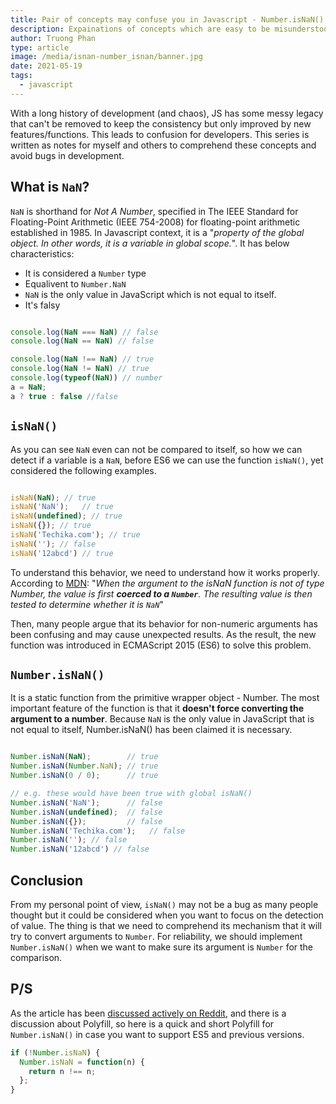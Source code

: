 ```yaml
---
title: Pair of concepts may confuse you in Javascript - Number.isNaN() and isNaN()
description: Expainations of concepts which are easy to be misunderstood in Javascript, Number.isNan() and is NaN() functions
author: Truong Phan
type: article
image: /media/isnan-number_isnan/banner.jpg
date: 2021-05-19
tags:
  - javascript
---
```

With a long history of development (and chaos), JS has some messy legacy that can't be removed to keep the consistency but only improved by new features/functions. This leads to confusion for developers. This series is written as notes for myself and others to comprehend these concepts and avoid bugs in development.

## What is `NaN`?

`NaN` is shorthand for *Not A Number*, specified in The IEEE Standard for Floating-Point Arithmetic (IEEE 754-2008) for floating-point arithmetic established in 1985. In Javascript context, it is a "*property of the global object. In other words, it is a variable in global scope.*". It has below characteristics:

* It is considered a `Number` type
* Equalivent to `Number.NaN`
* `NaN` is the only value in JavaScript which is not equal to itself.
* It's falsy

```javascript

console.log(NaN === NaN) // false
console.log(NaN == NaN) // false

console.log(NaN !== NaN) // true
console.log(NaN != NaN) // true
console.log(typeof(NaN)) // number
a = NaN;
a ? true : false //false
```

## `isNaN()`

As you can see `NaN` even can not be compared to itself, so how we can detect if a variable is a `NaN`, before ES6 we can use the function `isNaN()`, yet considered the following examples.

```javascript

isNaN(NaN); // true
isNaN('NaN');   // true
isNaN(undefined); // true
isNaN({}); // true
isNaN('Techika.com'); // true
isNaN(''); // false
isNaN('12abcd') // true
```

To understand this behavior, we need to understand how it works properly.
According to [MDN](https://developer.mozilla.org/en-US/docs/Web/JavaScript/Reference/Global_Objects/isNaN): "*When the argument to the isNaN function is not of type Number, the value is first **coerced to a `Number`**. The resulting value is then tested to determine whether it is `NaN`*"

Then, many people argue that its behavior for non-numeric arguments has been confusing and may cause unexpected results. As the result, the new function was introduced in ECMAScript 2015 (ES6) to solve this problem.

## `Number.isNaN()`

It is a static function from the primitive wrapper object - Number. The most important feature of the function is that it **doesn't force converting the argument to a number**. Because `NaN` is the only value in JavaScript that is not equal to itself, Number.isNaN() has been claimed it is necessary.

```javascript

Number.isNaN(NaN);        // true
Number.isNaN(Number.NaN); // true
Number.isNaN(0 / 0);      // true

// e.g. these would have been true with global isNaN()
Number.isNaN('NaN');      // false
Number.isNaN(undefined);  // false
Number.isNaN({});         // false
Number.isNaN('Techika.com');   // false
Number.isNaN(''); // false
Number.isNaN('12abcd') // false

```

## Conclusion

From my personal point of view, `isNaN()` may not be a bug as many people thought but it could be considered when you want to focus on the detection of value. The thing is that we need to comprehend its mechanism that it will try to convert arguments to `Number`. For reliability, we should implement `Number.isNaN()` when we want to make sure its argument is `Number` for the comparison.

## P/S

As the article has been [discussed actively on Reddit](https://www.reddit.com/r/javascript/comments/nhgy7g/pair_of_concepts_may_confuse_you_in_javascript/), and there is a discussion about Polyfill, so here is a quick and short Polyfill for `Number.isNaN()` in case you want to support ES5 and previous versions.

```javascript
if (!Number.isNaN) {
  Number.isNaN = function(n) {
    return n !== n;
  };
}
```
